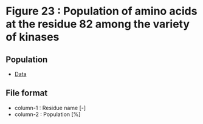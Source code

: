 # Figure 23 : Population of amino acids at the residue 82 among the variety of kinases

## Population

* [Data](./data)

## File format

* column-1 : Residue name [-]
* column-2 : Population [%]
